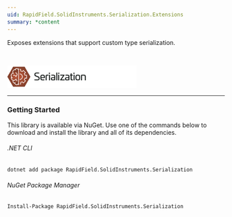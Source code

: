 ```yaml
---
uid: RapidField.SolidInstruments.Serialization.Extensions
summary: *content
---
```


<!--
Copyright (c) RapidField LLC. Licensed under the MIT License. See LICENSE.txt in the project root for license information.
-->

Exposes extensions that support custom type serialization.

<br />

![Serialization label](../images/Label.Serialization.300w.png)
- - -

### Getting Started

This library is available via NuGet. Use one of the commands below to download and install the library and all of its dependencies.

###### .NET CLI

```shell
dotnet add package RapidField.SolidInstruments.Serialization
```

###### NuGet Package Manager

```shell
Install-Package RapidField.SolidInstruments.Serialization
```